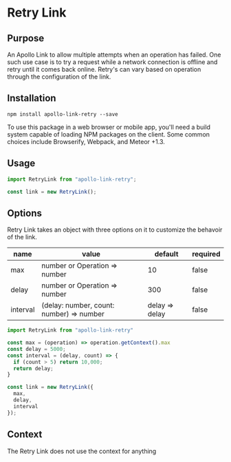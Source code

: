 # Retry Link

## Purpose
An Apollo Link to allow multiple attempts when an operation has failed. One such use case is to try a request while a network connection is offline and retry until it comes back online. Retry's can vary based on operation through the configuration of the link.

## Installation

`npm install apollo-link-retry --save`

To use this package in a web browser or mobile app, you'll need a build system capable of loading NPM packages on the client.
Some common choices include Browserify, Webpack, and Meteor +1.3.

## Usage
```js
import RetryLink from "apollo-link-retry";

const link = new RetryLink();
```

## Options
Retry Link takes an object with three options on it to customize the behavoir of the link.

|name|value|default|required|
|---|---|---|---|
|max|number or Operation => number|10|false|
|delay|number or Operation => number|300|false|
|interval|(delay: number, count: number) => number|delay => delay|false|
```js
import RetryLink from "apollo-link-retry"

const max = (operation) => operation.getContext().max
const delay = 5000;
const interval = (delay, count) => {
  if (count > 5) return 10,000;
  return delay;
}

const link = new RetryLink({
  max,
  delay,
  interval
});
```

## Context
The Retry Link does not use the context for anything
